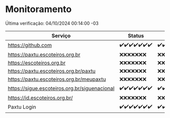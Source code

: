 # Monitoramento

Última verificação: 04/10/2024 00:14:00 -03

|Serviço|Status|Últimas 24h|
|---|---|---|
|https://github.com|<span title="2024-09-27: OK=23">✔️</span><span title="2024-09-28: OK=23">✔️</span><span title="2024-09-29: OK=23">✔️</span><span title="2024-09-30: OK=23">✔️</span><span title="2024-10-01: OK=23">✔️</span><span title="2024-10-02: OK=23">✔️</span><span title="2024-10-03: OK=2">✔️</span>|<span title="03/10/2024 00:14:00 -03 : 200">✔️</span><span title="03/10/2024 01:10:00 -03 : 200">✔️</span><span title="03/10/2024 02:08:00 -03 : 200">✔️</span><span title="03/10/2024 03:12:00 -03 : 200">✔️</span><span title="03/10/2024 04:08:00 -03 : 200">✔️</span><span title="03/10/2024 05:11:00 -03 : 200">✔️</span><span title="03/10/2024 06:08:00 -03 : 200">✔️</span><span title="03/10/2024 07:08:00 -03 : 200">✔️</span><span title="03/10/2024 08:07:00 -03 : 200">✔️</span><span title="03/10/2024 09:15:00 -03 : 200">✔️</span><span title="03/10/2024 10:17:00 -03 : 200">✔️</span><span title="03/10/2024 11:08:00 -03 : 200">✔️</span><span title="03/10/2024 12:08:00 -03 : 200">✔️</span><span title="03/10/2024 13:09:00 -03 : 200">✔️</span><span title="03/10/2024 14:07:00 -03 : 200">✔️</span><span title="03/10/2024 15:11:00 -03 : 200">✔️</span><span title="03/10/2024 16:06:00 -03 : 200">✔️</span><span title="03/10/2024 17:08:00 -03 : 200">✔️</span><span title="03/10/2024 18:07:00 -03 : 200">✔️</span><span title="03/10/2024 19:07:00 -03 : 200">✔️</span><span title="03/10/2024 20:08:00 -03 : 200">✔️</span><span title="03/10/2024 21:39:00 -03 : 200">✔️</span><span title="03/10/2024 23:10:00 -03 : 200">✔️</span><span title="04/10/2024 00:14:00 -03 : 200">✔️</span>|
|https://paxtu.escoteiros.org.br|<span title="2024-09-27: Falhas=23">❌</span><span title="2024-09-28: Falhas=23">❌</span><span title="2024-09-29: Falhas=23">❌</span><span title="2024-09-30: Falhas=23">❌</span><span title="2024-10-01: Falhas=23">❌</span><span title="2024-10-02: Falhas=23">❌</span><span title="2024-10-03: Falhas=2">❌</span>|<span title="03/10/2024 00:14:00 -03 : 403">❌</span><span title="03/10/2024 01:10:00 -03 : 403">❌</span><span title="03/10/2024 02:08:00 -03 : 403">❌</span><span title="03/10/2024 03:12:00 -03 : 403">❌</span><span title="03/10/2024 04:08:00 -03 : 403">❌</span><span title="03/10/2024 05:11:00 -03 : 403">❌</span><span title="03/10/2024 06:08:00 -03 : 403">❌</span><span title="03/10/2024 07:08:00 -03 : 403">❌</span><span title="03/10/2024 08:07:00 -03 : 403">❌</span><span title="03/10/2024 09:15:00 -03 : 403">❌</span><span title="03/10/2024 10:17:00 -03 : 403">❌</span><span title="03/10/2024 11:08:00 -03 : 403">❌</span><span title="03/10/2024 12:08:00 -03 : 403">❌</span><span title="03/10/2024 13:09:00 -03 : 403">❌</span><span title="03/10/2024 14:07:00 -03 : 403">❌</span><span title="03/10/2024 15:11:00 -03 : 403">❌</span><span title="03/10/2024 16:06:00 -03 : 403">❌</span><span title="03/10/2024 17:08:00 -03 : 403">❌</span><span title="03/10/2024 18:07:00 -03 : 403">❌</span><span title="03/10/2024 19:07:00 -03 : 403">❌</span><span title="03/10/2024 20:08:00 -03 : 403">❌</span><span title="03/10/2024 21:39:00 -03 : 403">❌</span><span title="03/10/2024 23:10:00 -03 : 403">❌</span><span title="04/10/2024 00:14:00 -03 : 403">❌</span>|
|https://escoteiros.org.br|<span title="2024-09-27: Falhas=23">❌</span><span title="2024-09-28: Falhas=23">❌</span><span title="2024-09-29: Falhas=23">❌</span><span title="2024-09-30: Falhas=23">❌</span><span title="2024-10-01: Falhas=23">❌</span><span title="2024-10-02: Falhas=23">❌</span><span title="2024-10-03: Falhas=2">❌</span>|<span title="03/10/2024 00:14:00 -03 : 403">❌</span><span title="03/10/2024 01:10:00 -03 : 403">❌</span><span title="03/10/2024 02:08:00 -03 : 403">❌</span><span title="03/10/2024 03:12:00 -03 : 403">❌</span><span title="03/10/2024 04:08:00 -03 : 403">❌</span><span title="03/10/2024 05:11:00 -03 : 403">❌</span><span title="03/10/2024 06:08:00 -03 : 403">❌</span><span title="03/10/2024 07:08:00 -03 : 403">❌</span><span title="03/10/2024 08:07:00 -03 : 403">❌</span><span title="03/10/2024 09:15:00 -03 : 403">❌</span><span title="03/10/2024 10:17:00 -03 : 403">❌</span><span title="03/10/2024 11:08:00 -03 : 403">❌</span><span title="03/10/2024 12:08:00 -03 : 403">❌</span><span title="03/10/2024 13:09:00 -03 : 403">❌</span><span title="03/10/2024 14:07:00 -03 : 403">❌</span><span title="03/10/2024 15:11:00 -03 : 403">❌</span><span title="03/10/2024 16:06:00 -03 : 403">❌</span><span title="03/10/2024 17:08:00 -03 : 403">❌</span><span title="03/10/2024 18:07:00 -03 : 403">❌</span><span title="03/10/2024 19:07:00 -03 : 403">❌</span><span title="03/10/2024 20:08:00 -03 : 403">❌</span><span title="03/10/2024 21:39:00 -03 : 403">❌</span><span title="03/10/2024 23:10:00 -03 : 403">❌</span><span title="04/10/2024 00:14:00 -03 : 403">❌</span>|
|https://paxtu.escoteiros.org.br/paxtu|<span title="2024-09-27: Falhas=23">❌</span><span title="2024-09-28: Falhas=23">❌</span><span title="2024-09-29: Falhas=23">❌</span><span title="2024-09-30: Falhas=23">❌</span><span title="2024-10-01: Falhas=23">❌</span><span title="2024-10-02: Falhas=23">❌</span><span title="2024-10-03: Falhas=2">❌</span>|<span title="03/10/2024 00:14:00 -03 : 403">❌</span><span title="03/10/2024 01:11:00 -03 : 403">❌</span><span title="03/10/2024 02:08:00 -03 : 403">❌</span><span title="03/10/2024 03:12:00 -03 : 403">❌</span><span title="03/10/2024 04:08:00 -03 : 403">❌</span><span title="03/10/2024 05:11:00 -03 : 403">❌</span><span title="03/10/2024 06:08:00 -03 : 403">❌</span><span title="03/10/2024 07:08:00 -03 : 403">❌</span><span title="03/10/2024 08:07:00 -03 : 403">❌</span><span title="03/10/2024 09:15:00 -03 : 403">❌</span><span title="03/10/2024 10:17:00 -03 : 403">❌</span><span title="03/10/2024 11:08:00 -03 : 403">❌</span><span title="03/10/2024 12:08:00 -03 : 403">❌</span><span title="03/10/2024 13:09:00 -03 : 403">❌</span><span title="03/10/2024 14:07:00 -03 : 403">❌</span><span title="03/10/2024 15:11:00 -03 : 403">❌</span><span title="03/10/2024 16:06:00 -03 : 403">❌</span><span title="03/10/2024 17:08:00 -03 : 403">❌</span><span title="03/10/2024 18:07:00 -03 : 403">❌</span><span title="03/10/2024 19:07:00 -03 : 403">❌</span><span title="03/10/2024 20:08:00 -03 : 403">❌</span><span title="03/10/2024 21:39:00 -03 : 403">❌</span><span title="03/10/2024 23:10:00 -03 : 403">❌</span><span title="04/10/2024 00:14:00 -03 : 403">❌</span>|
|https://paxtu.escoteiros.org.br/meupaxtu|<span title="2024-09-27: Falhas=23">❌</span><span title="2024-09-28: Falhas=23">❌</span><span title="2024-09-29: Falhas=23">❌</span><span title="2024-09-30: Falhas=23">❌</span><span title="2024-10-01: Falhas=23">❌</span><span title="2024-10-02: Falhas=23">❌</span><span title="2024-10-03: Falhas=2">❌</span>|<span title="03/10/2024 00:14:00 -03 : 403">❌</span><span title="03/10/2024 01:11:00 -03 : 403">❌</span><span title="03/10/2024 02:08:00 -03 : 403">❌</span><span title="03/10/2024 03:12:00 -03 : 403">❌</span><span title="03/10/2024 04:08:00 -03 : 403">❌</span><span title="03/10/2024 05:11:00 -03 : 403">❌</span><span title="03/10/2024 06:08:00 -03 : 403">❌</span><span title="03/10/2024 07:08:00 -03 : 403">❌</span><span title="03/10/2024 08:07:00 -03 : 403">❌</span><span title="03/10/2024 09:15:00 -03 : 403">❌</span><span title="03/10/2024 10:17:00 -03 : 403">❌</span><span title="03/10/2024 11:08:00 -03 : 403">❌</span><span title="03/10/2024 12:08:00 -03 : 403">❌</span><span title="03/10/2024 13:09:00 -03 : 403">❌</span><span title="03/10/2024 14:07:00 -03 : 403">❌</span><span title="03/10/2024 15:11:00 -03 : 403">❌</span><span title="03/10/2024 16:06:00 -03 : 403">❌</span><span title="03/10/2024 17:08:00 -03 : 403">❌</span><span title="03/10/2024 18:07:00 -03 : 403">❌</span><span title="03/10/2024 19:07:00 -03 : 403">❌</span><span title="03/10/2024 20:08:00 -03 : 403">❌</span><span title="03/10/2024 21:39:00 -03 : 403">❌</span><span title="03/10/2024 23:10:00 -03 : 403">❌</span><span title="04/10/2024 00:14:00 -03 : 403">❌</span>|
|https://sigue.escoteiros.org.br/siguenacional|<span title="2024-09-27: OK=23">✔️</span><span title="2024-09-28: OK=23">✔️</span><span title="2024-09-29: OK=23">✔️</span><span title="2024-09-30: OK=23">✔️</span><span title="2024-10-01: OK=23">✔️</span><span title="2024-10-02: OK=23">✔️</span><span title="2024-10-03: OK=2">✔️</span>|<span title="03/10/2024 00:14:00 -03 : 200">✔️</span><span title="03/10/2024 01:11:00 -03 : 200">✔️</span><span title="03/10/2024 02:08:00 -03 : 200">✔️</span><span title="03/10/2024 03:12:00 -03 : 200">✔️</span><span title="03/10/2024 04:08:00 -03 : 200">✔️</span><span title="03/10/2024 05:11:00 -03 : 200">✔️</span><span title="03/10/2024 06:08:00 -03 : 200">✔️</span><span title="03/10/2024 07:08:00 -03 : 200">✔️</span><span title="03/10/2024 08:07:00 -03 : 200">✔️</span><span title="03/10/2024 09:15:00 -03 : 200">✔️</span><span title="03/10/2024 10:17:00 -03 : 200">✔️</span><span title="03/10/2024 11:08:00 -03 : 200">✔️</span><span title="03/10/2024 12:08:00 -03 : 200">✔️</span><span title="03/10/2024 13:09:00 -03 : 200">✔️</span><span title="03/10/2024 14:07:00 -03 : 200">✔️</span><span title="03/10/2024 15:11:00 -03 : 200">✔️</span><span title="03/10/2024 16:06:00 -03 : 200">✔️</span><span title="03/10/2024 17:08:00 -03 : 200">✔️</span><span title="03/10/2024 18:07:00 -03 : 200">✔️</span><span title="03/10/2024 19:07:00 -03 : 200">✔️</span><span title="03/10/2024 20:08:00 -03 : 200">✔️</span><span title="03/10/2024 21:39:00 -03 : 200">✔️</span><span title="03/10/2024 23:10:00 -03 : 200">✔️</span><span title="04/10/2024 00:14:00 -03 : 200">✔️</span>|
|https://id.escoteiros.org.br/|<span title="2024-09-27: Falhas=23">❌</span><span title="2024-09-28: Falhas=23">❌</span><span title="2024-09-29: Falhas=23">❌</span><span title="2024-09-30: Falhas=23">❌</span><span title="2024-10-01: Falhas=23">❌</span><span title="2024-10-02: Falhas=23">❌</span><span title="2024-10-03: Falhas=2">❌</span>|<span title="03/10/2024 00:14:00 -03 : 403">❌</span><span title="03/10/2024 01:11:00 -03 : 403">❌</span><span title="03/10/2024 02:08:00 -03 : 403">❌</span><span title="03/10/2024 03:12:00 -03 : 403">❌</span><span title="03/10/2024 04:08:00 -03 : 403">❌</span><span title="03/10/2024 05:11:00 -03 : 403">❌</span><span title="03/10/2024 06:08:00 -03 : 403">❌</span><span title="03/10/2024 07:08:00 -03 : 403">❌</span><span title="03/10/2024 08:07:00 -03 : 403">❌</span><span title="03/10/2024 09:15:00 -03 : 403">❌</span><span title="03/10/2024 10:17:00 -03 : 403">❌</span><span title="03/10/2024 11:08:00 -03 : 403">❌</span><span title="03/10/2024 12:08:00 -03 : 403">❌</span><span title="03/10/2024 13:09:00 -03 : 403">❌</span><span title="03/10/2024 14:07:00 -03 : 403">❌</span><span title="03/10/2024 15:11:00 -03 : 403">❌</span><span title="03/10/2024 16:06:00 -03 : 403">❌</span><span title="03/10/2024 17:08:00 -03 : 403">❌</span><span title="03/10/2024 18:07:00 -03 : 403">❌</span><span title="03/10/2024 19:07:00 -03 : 403">❌</span><span title="03/10/2024 20:08:00 -03 : 403">❌</span><span title="03/10/2024 21:39:00 -03 : 403">❌</span><span title="03/10/2024 23:10:00 -03 : 403">❌</span><span title="04/10/2024 00:14:00 -03 : 403">❌</span>|
|Paxtu Login|<span title="2024-09-27: OK=23">✔️</span><span title="2024-09-28: OK=23">✔️</span><span title="2024-09-29: OK=23">✔️</span><span title="2024-09-30: OK=23">✔️</span><span title="2024-10-01: OK=23">✔️</span><span title="2024-10-02: OK=23">✔️</span><span title="2024-10-03: OK=2">✔️</span>|<span title="03/10/2024 00:14:00 -03 : 200">✔️</span><span title="03/10/2024 01:11:00 -03 : 200">✔️</span><span title="03/10/2024 02:08:00 -03 : 200">✔️</span><span title="03/10/2024 03:12:00 -03 : 200">✔️</span><span title="03/10/2024 04:08:00 -03 : 200">✔️</span><span title="03/10/2024 05:11:00 -03 : 200">✔️</span><span title="03/10/2024 06:08:00 -03 : 200">✔️</span><span title="03/10/2024 07:08:00 -03 : 200">✔️</span><span title="03/10/2024 08:07:00 -03 : 200">✔️</span><span title="03/10/2024 09:15:00 -03 : 200">✔️</span><span title="03/10/2024 10:17:00 -03 : 200">✔️</span><span title="03/10/2024 11:08:00 -03 : 200">✔️</span><span title="03/10/2024 12:08:00 -03 : 200">✔️</span><span title="03/10/2024 13:09:00 -03 : 200">✔️</span><span title="03/10/2024 14:07:00 -03 : 200">✔️</span><span title="03/10/2024 15:11:00 -03 : 200">✔️</span><span title="03/10/2024 16:06:00 -03 : 200">✔️</span><span title="03/10/2024 17:08:00 -03 : 200">✔️</span><span title="03/10/2024 18:07:00 -03 : 200">✔️</span><span title="03/10/2024 19:07:00 -03 : 200">✔️</span><span title="03/10/2024 20:08:00 -03 : 200">✔️</span><span title="03/10/2024 21:39:00 -03 : 200">✔️</span><span title="03/10/2024 23:10:00 -03 : 200">✔️</span><span title="04/10/2024 00:14:00 -03 : 200">✔️</span>|

